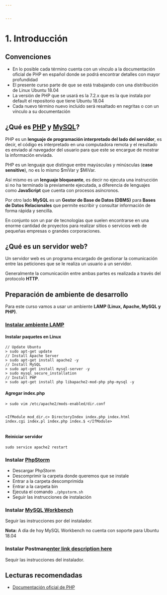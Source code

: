 ```yaml
---


---
```


<h1 id="introducción">1. Introducción</h1>
<h2 id="convenciones">Convenciones</h2>
<ul>
<li>En lo posible cada término cuenta con un vínculo a la documentación oficial de PHP en español donde se podrá encontrar detalles con mayor profundidad</li>
<li>El presente curso parte de que se está trabajando con una distribución de Linux Ubuntu 18.04</li>
<li>La versión de PHP que se usará es la 7.2.x que es la que instala por default el repositorio que tiene Ubuntu 18.04</li>
<li>Cada nuevo término nuevo incluido será resaltado en negritas o con un vínculo a su documentación</li>
</ul>
<h2 id="¿qué-es-php-y-mysql">¿Qué es <a href="http://www.php.net/">PHP</a> y <a href="https://www.mysql.com/">MySQL</a>?</h2>
<p>PHP es un <strong>lenguaje de programación interpretado del lado del servidor</strong>, es decir, el código es interpretado en una computadora remota y el resultado es enviado al navegador del usuario para que este se encargue de mostrar la información enviada.</p>
<p>PHP es un lenguaje que distingue entre mayúsculas y minúsculas (<strong>case sensitive</strong>), no es lo mismo $miVar y $MiVar.</p>
<p>Así mismo es un <strong>lenguaje bloqueante</strong>, es decir no ejecuta una instrucción si no ha terminado la previamente ejecutada, a diferencia de lenguajes como <strong>JavaScript</strong> que cuenta con procesos asíncronos.</p>
<p>Por otro lado <strong>MySQL</strong> es un <strong>Gestor de Base de Datos (DBMS)</strong> para <strong>Bases de Datos Relacionales</strong> que permite escribir y consultar información de forma rápida y sencilla.</p>
<p>En conjunto son un par de tecnologías que suelen encontrarse en una enorme cantidad de proyectos para realizar sitios o servicios web de pequeñas empresas o grandes corporaciones.</p>
<h2 id="¿qué-es-un-servidor-web">¿Qué es un servidor web?</h2>
<p>Un servidor web es un programa encargado de gestionar la comunicación entre las peticiones que se le realiza un usuario a un servidor.</p>
<p>Generalmente la comunicación entre ambas partes es realizada a través del protocolo <strong>HTTP</strong>.</p>
<h2 id="preparación-de-ambiente-de-desarrollo">Preparación de ambiente de desarrollo</h2>
<p>Para este curso vamos a usar un ambiente <strong>LAMP (Linux, Apache, MySQL y PHP)</strong>.</p>
<h3 id="instalar-ambiente-lamp"><a href="https://www.digitalocean.com/community/tutorials/how-to-install-linux-apache-mysql-php-lamp-stack-ubuntu-18-04">Instalar ambiente LAMP</a></h3>
<h4 id="instalar-paquetes-en-linux">Instalar paquetes en Linux</h4>
<pre><code>// Update Ubuntu
&gt; sudo apt-get update
// Install Apache Server
&gt; sudo apt-get install apache2 -y
// Install MySQL
&gt; sudo apt-get install mysql-server -y
&gt; sudo mysql_secure_installation
// Install PHP
&gt; sudo apt-get install php libapache2-mod-php php-mysql -y
</code></pre>
<h4 id="agregar--index.php">Agregar  index.php</h4>
<pre><code>&gt; sudo vim /etc/apache2/mods-enabled/dir.conf

&lt;IfModule mod_dir.c&gt;
    DirectoryIndex index.php index.html index.cgi index.pl index.php index.$
&lt;/IfModule&gt;
</code></pre>
<h4 id="reiniciar-servidor">Reiniciar servidor</h4>
<pre><code>sudo service apache2 restart
</code></pre>
<h3 id="instalar-phpstorm">Instalar <a href="https://www.jetbrains.com/phpstorm/download/">PhpStorm</a></h3>
<ul>
<li>Descargar PhpStorm</li>
<li>Descomprimir la carpeta donde queremos que se instale</li>
<li>Entrar a la carpeta descomprimida</li>
<li>Entrar a la carpeta bin</li>
<li>Ejecuta el comando <code>./phpstorm.sh</code></li>
<li>Seguir las instrucciones de instalación</li>
</ul>
<h3 id="instalar-mysql-workbench">Instalar <a href="https://www.mysql.com/products/workbench/">MySQL Workbench</a></h3>
<p>Seguir las instrucciones por del instalador.</p>
<p><strong>Nota:</strong>  A día de hoy MySQL Workbench no cuenta con soporte para Ubuntu 18.04</p>
<h3 id="instalar-postmanenter-link-description-here">Instalar Postman<a href="https://www.getpostman.com/apps">enter link description here</a></h3>
<p>Sequir las instrucciones del instalador.</p>
<h2 id="lecturas-recomendadas">Lecturas recomendadas</h2>
<ul>
<li><a href="http://www.php.net/">Documentación oficial de PHP</a></li>
</ul>

